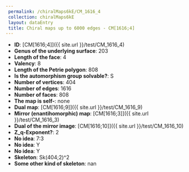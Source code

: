 ```yaml
--- 
 permalink: /chiralMaps6kE/CM_1616_4 
 collection: chiralMaps6kE
 layout: dataEntry
 title: Chiral maps up to 6000 edges - CM[1616;4]
---
```


- **ID**: [CM[1616;4]]({{ site.url }}/test/CM_1616_4)
- **Genus of the underlying surface**: 203
- **Length of the face**: 4
- **Valency**: 8
- **Length of the Petrie polygon**: 808
- **Is the automorphism group solvable?**: S
- **Number of vertices**: 404
- **Number of edges**: 1616
- **Number of faces**: 808
- **The map is self-**: none
- **Dual map**: [CM[1616;9]]({{ site.url }}/test/CM_1616_9)
- **Mirror (enantihomorphic) map**: [CM[1616;3]]({{ site.url }}/test/CM_1616_3)
- **Dual of the mirror image**: [CM[1616;10]]({{ site.url }}/test/CM_1616_10)
- **Z_q-Exponent?**: 2
- **No idea**:  7:3
- **No idea**: Y
- **No idea**: Y
- **Skeleton**: Sk(404;2)^2
- **Some other kind of skeleton**: nan

